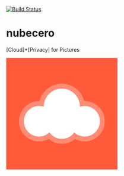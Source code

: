 [![Build Status](https://travis-ci.org/debugsquad/nubecero.svg?branch=dev)](https://travis-ci.org/debugsquad/nubecero)

# nubecero
[Cloud]+[Privacy] for Pictures

<img src="https://raw.githubusercontent.com/debugsquad/nubecero/master/logo.png" width="300" alt="nubecero" />
